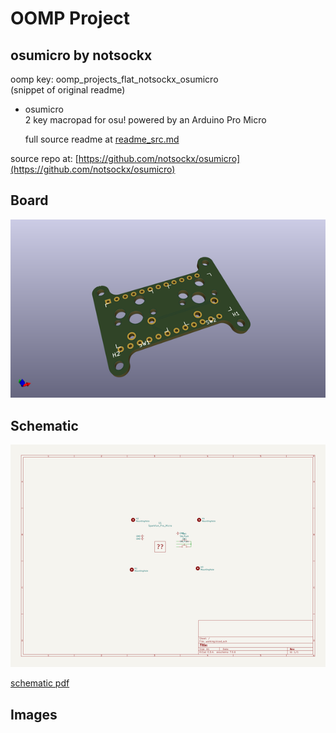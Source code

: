 # OOMP Project  
## osumicro  by notsockx  
  
oomp key: oomp_projects_flat_notsockx_osumicro  
(snippet of original readme)  
  
- osumicro  
2 key macropad for osu! powered by an Arduino Pro Micro  
  
  full source readme at [readme_src.md](readme_src.md)  
  
source repo at: [https://github.com/notsockx/osumicro](https://github.com/notsockx/osumicro)  
## Board  
  
[![working_3d.png](working_3d_600.png)](working_3d.png)  
## Schematic  
  
[![working_schematic.png](working_schematic_600.png)](working_schematic.png)  
  
[schematic pdf](working_schematic.pdf)  
## Images  
